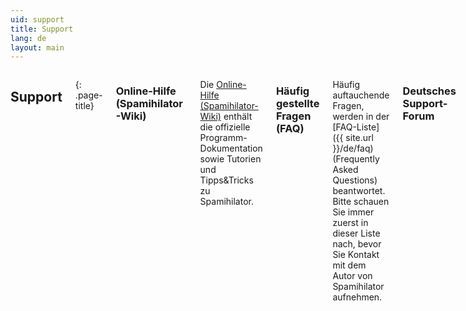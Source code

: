 ```yaml
---
uid: support
title: Support
lang: de
layout: main
---
```


<div class="row">
<div class="twelve columns" markdown="1">

## Support
{: .page-title}

### Online-Hilfe (Spamihilator-Wiki)

Die [Online-Hilfe (Spamihilator-Wiki)](http://wiki.spamihilator.com) enthält die offizielle
Programm-Dokumentation sowie Tutorien und Tipps&Tricks zu Spamihilator.

### Häufig gestellte Fragen (FAQ)

Häufig auftauchende Fragen, werden in der [FAQ-Liste]({{ site.url }}/de/faq) (Frequently Asked Questions)
beantwortet. Bitte schauen Sie immer zuerst in dieser Liste nach, bevor Sie Kontakt mit dem Autor
von Spamihilator aufnehmen.

### Deutsches Support-Forum

Wenn Sie sofortige Hilfe benötigen, schauen Sie am besten ins [Spamihilator-Forum](http://www.spamihilator.com/forum).
Bitte benutzen Sie dort zuerst die Suchen-Funktion, um nach bereits vorhandenen Themen zu suchen. Dadurch
werden Doppel-Einträge vermieden.

</div>
</div>